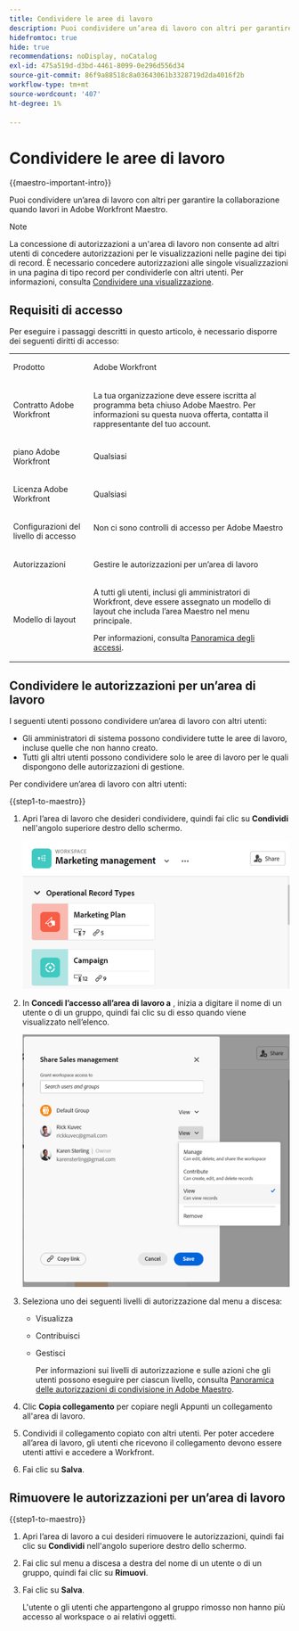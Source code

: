 ```yaml
---
title: Condividere le aree di lavoro
description: Puoi condividere un’area di lavoro con altri per garantire la collaborazione quando lavori in Adobe Workfront Maestro.
hidefromtoc: true
hide: true
recommendations: noDisplay, noCatalog
exl-id: 475a519d-d3bd-4461-8099-0e296d556d34
source-git-commit: 86f9a88518c8a03643061b3328719d2da4016f2b
workflow-type: tm+mt
source-wordcount: '407'
ht-degree: 1%

---
```



<!--update the metadata and description when we turn this article live; also, update title after Bob adds Maestro as a product-->

# Condividere le aree di lavoro

{{maestro-important-intro}}

Puoi condividere un’area di lavoro con altri per garantire la collaborazione quando lavori in Adobe Workfront Maestro.

>[!NOTE]
>
>La concessione di autorizzazioni a un&#39;area di lavoro non consente ad altri utenti di concedere autorizzazioni per le visualizzazioni nelle pagine dei tipi di record. È necessario concedere autorizzazioni alle singole visualizzazioni in una pagina di tipo record per condividerle con altri utenti. Per informazioni, consulta [Condividere una visualizzazione](/help/quicksilver/maestro/access/share-views.md).


## Requisiti di accesso

Per eseguire i passaggi descritti in questo articolo, è necessario disporre dei seguenti diritti di accesso:

<table style="table-layout:auto">
 <col>
 </col>
 <col>
 </col>
 <tbody>
    <tr>
<tr>
<td>
   <p> Prodotto</p> </td>
   <td>
   <p> Adobe Workfront</p> </td>
  </tr>  
 <td role="rowheader"><p>Contratto Adobe Workfront</p></td>
   <td>
<p>La tua organizzazione deve essere iscritta al programma beta chiuso Adobe Maestro. Per informazioni su questa nuova offerta, contatta il rappresentante del tuo account. </p>
   </td>
  </tr>
  <tr>
   <td role="rowheader"><p>piano Adobe Workfront</p></td>
   <td>
<p>Qualsiasi</p>
   </td>
  </tr>
  <tr>
   <td role="rowheader"><p>Licenza Adobe Workfront</p></td>
   <td>
   <p>Qualsiasi</p> 
  </td>
  </tr>

<tr>
   <td role="rowheader"><p>Configurazioni del livello di accesso</p></td>
   <td> Non ci sono controlli di accesso per Adobe Maestro</p>  
</td>
  </tr>

<tr>
   <td role="rowheader"><p>Autorizzazioni</p></td>
   <td> <p>Gestire le autorizzazioni per un’area di lavoro</p>  
</td>
  </tr>

<tr>
   <td role="rowheader"><p>Modello di layout</p></td>
   <td> <p>A tutti gli utenti, inclusi gli amministratori di Workfront, deve essere assegnato un modello di layout che includa l’area Maestro nel menu principale. </p> <p>Per informazioni, consulta <a href="/help/quicksilver/maestro/access/access-overview.md">Panoramica degli accessi</a>. </p> 
</td>
  </tr>
 </tbody>
</table>

## Condividere le autorizzazioni per un’area di lavoro

I seguenti utenti possono condividere un’area di lavoro con altri utenti:

* Gli amministratori di sistema possono condividere tutte le aree di lavoro, incluse quelle che non hanno creato.
* Tutti gli altri utenti possono condividere solo le aree di lavoro per le quali dispongono delle autorizzazioni di gestione.

Per condividere un’area di lavoro con altri utenti:

{{step1-to-maestro}}

1. Apri l’area di lavoro che desideri condividere, quindi fai clic su **Condividi** nell&#39;angolo superiore destro dello schermo.

   ![](assets/share-button-on-workspace-top-right.png)

1. In **Concedi l’accesso all’area di lavoro a** , inizia a digitare il nome di un utente o di un gruppo, quindi fai clic su di esso quando viene visualizzato nell’elenco.

   ![](assets/sharing-ui-with-groups.png)

1. Seleziona uno dei seguenti livelli di autorizzazione dal menu a discesa:
   * Visualizza
   * Contribuisci
   * Gestisci

     Per informazioni sui livelli di autorizzazione e sulle azioni che gli utenti possono eseguire per ciascun livello, consulta [Panoramica delle autorizzazioni di condivisione in Adobe Maestro](../access/sharing-permissions-overview.md).
1. Clic **Copia collegamento** per copiare negli Appunti un collegamento all&#39;area di lavoro.
1. Condividi il collegamento copiato con altri utenti. Per poter accedere all’area di lavoro, gli utenti che ricevono il collegamento devono essere utenti attivi e accedere a Workfront.
1. Fai clic su **Salva**.


## Rimuovere le autorizzazioni per un’area di lavoro


{{step1-to-maestro}}

1. Apri l’area di lavoro a cui desideri rimuovere le autorizzazioni, quindi fai clic su **Condividi** nell&#39;angolo superiore destro dello schermo.
1. Fai clic sul menu a discesa a destra del nome di un utente o di un gruppo, quindi fai clic su **Rimuovi**.
1. Fai clic su **Salva**.

   L&#39;utente o gli utenti che appartengono al gruppo rimosso non hanno più accesso al workspace o ai relativi oggetti.